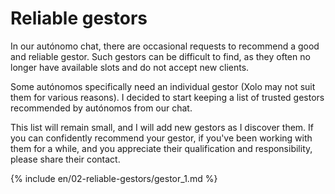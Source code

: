 # Reliable gestors

In our autónomo chat, there are occasional requests to recommend a good and reliable gestor. Such gestors can be
difficult to find, as they often no longer have available slots and do not accept new clients.

Some autónomos specifically need an individual gestor (Xolo may not suit them for various reasons). I decided to start
keeping a list of trusted gestors recommended by autónomos from our chat.

This list will remain small, and I will add new gestors as I discover them. If you can confidently recommend your
gestor, if you've been working with them for a while, and you appreciate their qualification and responsibility, please
share their contact.

{% include en/02-reliable-gestors/gestor_1.md %}
